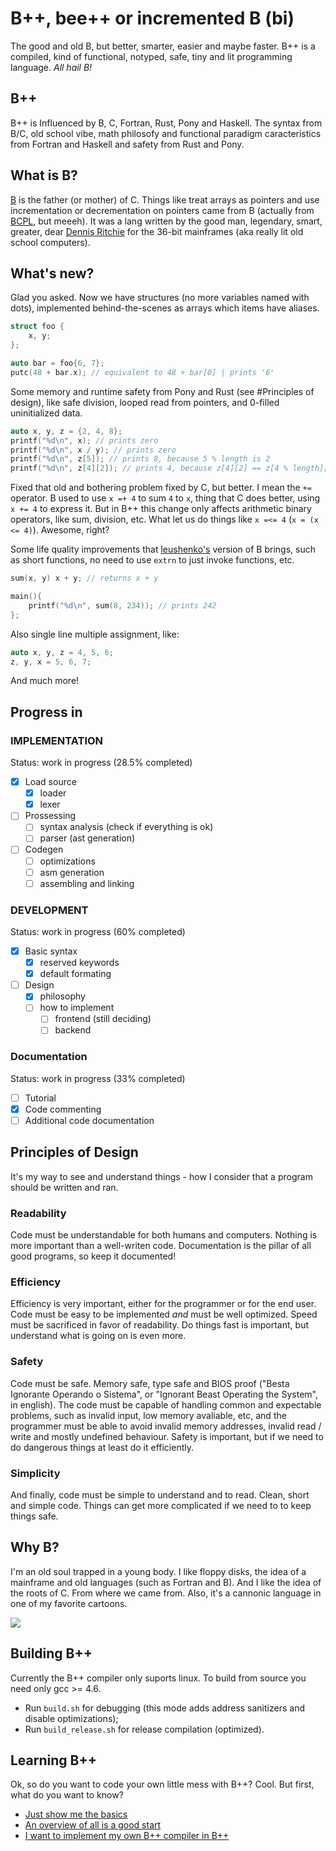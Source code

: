 # B++, bee++ or incremented B (bi)
The good and old B, but better, smarter, easier and maybe faster. B++ is a compiled, kind of functional, notyped, safe, tiny and lit programming language. _All hail B!_

## B++
B++ is Influenced by B, C, Fortran, Rust, Pony and Haskell. The syntax from B/C, old school vibe, math philosofy and functional paradigm caracteristics from Fortran and Haskell and safety from Rust and Pony.

## What is B?
[B](https://en.wikipedia.org/wiki/B_(programming_language)) is the father (or mother) of C. Things like treat arrays as pointers and use incrementation or decrementation on pointers came from B (actually from [BCPL](https://en.m.wikipedia.org/wiki/BCPL), but meeeh). It was a lang written by the good man, legendary, smart, greater, dear [Dennis Ritchie](https://en.wikipedia.org/wiki/Dennis_Ritchie) for the 36-bit mainframes (aka really lit old school computers).

## What's new?
Glad you asked. Now we have structures (no more variables named with dots), implemented behind-the-scenes as arrays which items have aliases.
```c
struct foo {
    x, y;
};

auto bar = foo{6, 7};
putc(48 + bar.x); // equivalent to 48 + bar[0] | prints '6'
```
Some memory and runtime safety from Pony and Rust (see #Principles of design), like safe division, looped read from pointers, and 0-filled uninitialized data.
```c
auto x, y, z = {2, 4, 8};
printf("%d\n", x); // prints zero
printf("%d\n", x / y); // prints zero
printf("%d\n", z[5]); // prints 8, because 5 % length is 2
printf("%d\n", z[4][2]); // prints 4, because z[4][2] == z[4 % length][2] == 4[2] == 4
```
Fixed that old and bothering problem fixed by C, but better. I mean the `+=` operator. B used to use `x =+ 4` to sum `4` to `x`, thing that C does better, using `x += 4` to express it. But in B++ this change only affects arithmetic binary operators, like sum, division, etc. What let us do things like `x =<= 4` (`x = (x <= 4)`). Awesome, right?

Some life quality improvements that [leushenko's](https://github.com/Leushenko/ybc) version of B brings, such as short functions, no need to use `extrn` to just invoke functions, etc.
```c
sum(x, y) x + y; // returns x + y

main(){
    printf("%d\n", sum(8, 234)); // prints 242
};
```
Also single line multiple assignment, like:
```c
auto x, y, z = 4, 5, 6;
z, y, x = 5, 6, 7;
```
And much more!

## Progress in
### IMPLEMENTATION
Status: work in progress (28.5% completed)
- [x] Load source
    - [x] loader
    - [x] lexer
- [ ] Prossessing
    - [ ] syntax analysis (check if everything is ok)
    - [ ] parser (ast generation)
- [ ] Codegen
    - [ ] optimizations
    - [ ] asm generation
    - [ ] assembling and linking
### DEVELOPMENT
Status: work in progress (60% completed)
- [x] Basic syntax
    - [x] reserved keywords
    - [x] default formating
- [ ] Design
    - [x] philosophy
    - [ ] how to implement
        - [ ] frontend (still deciding)
        - [ ] backend
### Documentation
Status: work in progress (33% completed)
- [ ] Tutorial
- [x] Code commenting
- [ ] Additional code documentation

## Principles of Design
It's my way to see and understand things - how I consider that a program should be written and ran.

### Readability
Code must be understandable for both humans and computers. Nothing is more important than a well-writen code. Documentation is the pillar of all good programs, so keep it documented!

### Efficiency
Efficiency is very important, either for the programmer or for the end user. Code must be easy to be implemented _and_ must be well optimized. Speed must be sacrificed in favor of readability. Do things fast is important, but understand what is going on is even more.

### Safety
Code must be safe. Memory safe, type safe and BIOS proof ("Besta Ignorante Operando o Sistema", or "Ignorant Beast Operating the System", in english). The code must be capable of handling common and expectable problems, such as invalid input, low memory avaliable, etc, and the programmer must be able to avoid invalid memory addresses, invalid read / write and mostly undefined behaviour. Safety is important, but if we need to do dangerous things at least do it efficiently.

### Simplicity
And finally, code must be simple to understand and to read. Clean, short and simple code. Things can get more complicated if we need to to keep things safe.

## Why B?
I'm an old soul trapped in a young body. I like floppy disks, the idea of a mainframe and old languages (such as Fortran and B). And I like the idea of the roots of C. From where we came from. Also, it's a cannonic language in one of my favorite cartoons.

<img src="advanced bee++ coding.gif">

## Building B++
Currently the B++ compiler only suports linux. To build from source you need only gcc >= 4.6.
* Run `build.sh` for debugging (this mode adds address sanitizers and disable optimizations);
* Run `build_release.sh` for release compilation (optimized).

## Learning B++
Ok, so do you want to code your own little mess with B++? Cool. But first, what do you want to know?
- [Just show me the basics](doc/Tutorial/BASIC.md)
- [An overview of all is a good start](doc/Tutorial/INTERMEDIARY.md)
- [I want to implement my own B++ compiler in B++](doc/Tutorial/ADVANCED.md)